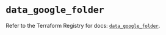 # `data_google_folder`

Refer to the Terraform Registry for docs: [`data_google_folder`](https://registry.terraform.io/providers/hashicorp/google-beta/5.39.1/docs/data-sources/google_folder).
